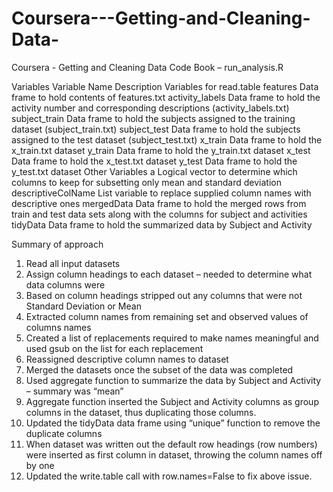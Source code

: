 Coursera---Getting-and-Cleaning-Data-
=====================================

Coursera - Getting and Cleaning Data 
Code Book – run_analysis.R

Variables
Variable Name	Description
Variables for read.table
features	Data frame to hold contents of features.txt
activity_labels	Data frame to hold the activity number and corresponding descriptions (activity_labels.txt)
subject_train	Data frame to hold the subjects assigned to the training dataset (subject_train.txt)
subject_test	Data frame to hold the subjects assigned to the test dataset (subject_test.txt)
x_train	Data frame to hold the x_train.txt dataset
y_train	Data frame to hold the y_train.txt dataset
x_test	Data frame to hold the x_test.txt dataset
y_test	Data frame to hold the y_test.txt dataset
Other Variables
a	Logical vector to determine which columns to keep for subsetting only mean and standard deviation
descriptiveColName	List variable to replace supplied column names with descriptive ones
mergedData	Data frame to hold the merged rows from train and test data sets along with the columns for subject and activities
tidyData	Data frame to hold the summarized data by Subject and Activity 

Summary of approach
1.	Read all input datasets
2.	Assign column headings to each dataset – needed to determine what data columns were
3.	Based on column headings stripped out any columns that were not Standard Deviation or Mean
4.	Extracted column names from remaining set and observed values of columns names
5.	Created a list of replacements required to make names meaningful and used gsub on the list for each replacement
6.	Reassigned descriptive column names to dataset
7.	Merged the datasets once the subset of the data was completed
8.	Used aggregate function to summarize the data by Subject and Activity – summary was “mean”
9.	Aggregate function inserted the Subject and Activity columns as  group columns in the dataset, thus duplicating those columns.
10.	Updated the tidyData data frame using “unique” function to remove the duplicate columns
11.	When dataset was written out the default row headings (row numbers) were inserted as first column in dataset, throwing the column names off by one
12.	Updated the write.table call with row.names=False to fix above issue.
